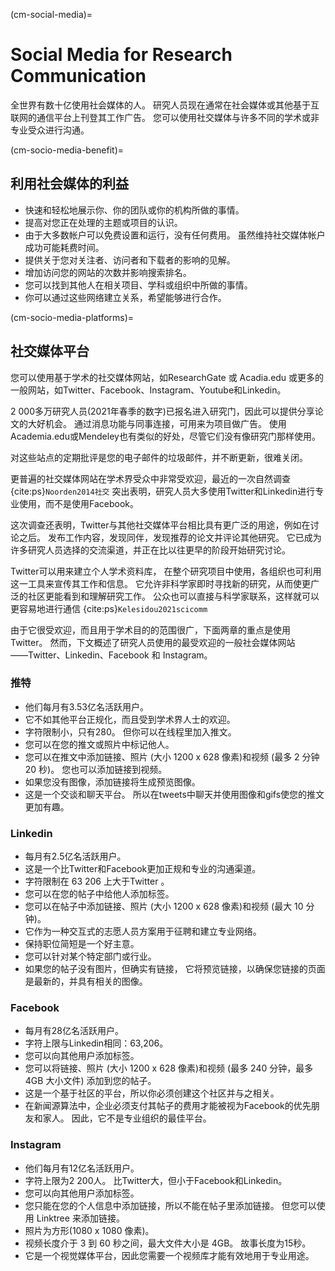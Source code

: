 (cm-social-media)=
# Social Media for Research Communication

全世界有数十亿使用社会媒体的人。 研究人员现在通常在社会媒体或其他基于互联网的通信平台上刊登其工作广告。 您可以使用社交媒体与许多不同的学术或非专业受众进行沟通。

(cm-socio-media-benefit)=
## 利用社会媒体的利益

* 快速和轻松地展示你、你的团队或你的机构所做的事情。
* 提高对您正在处理的主题或项目的认识。
* 由于大多数帐户可以免费设置和运行，没有任何费用。 虽然维持社交媒体帐户成功可能耗费时间。
* 提供关于您对关注者、访问者和下载者的影响的见解。
* 增加访问您的网站的次数并影响搜索排名。
* 您可以找到其他人在相关项目、学科或组织中所做的事情。
* 你可以通过这些网络建立关系，希望能够进行合作。

(cm-socio-media-platforms)=
## 社交媒体平台

您可以使用基于学术的社交媒体网站，如ResearchGate 或 Acadia.edu 或更多的一般网站，如Twitter、Facebook、Instagram、Youtube和Linkedin。

2 000多万研究人员(2021年春季的数字)已报名进入研究门，因此可以提供分享论文的大好机会。 通过消息功能与同事连接，可用来为项目做广告。 使用Academia.edu或Mendeley也有类似的好处，尽管它们没有像研究门那样使用。

对这些站点的定期批评是您的电子邮件的垃圾邮件，并不断更新，很难关闭。

更普遍的社交媒体网站在学术界受众中非常受欢迎，最近的一次自然调查 {cite:ps}`Noorden2014社交` 突出表明，研究人员大多使用Twitter和Linkedin进行专业使用，而不是使用Facebook。

这次调查还表明，Twitter与其他社交媒体平台相比具有更广泛的用途，例如在讨论之后。 发布工作内容，发现同伴，发现推荐的论文并评论其他研究。 它已成为许多研究人员选择的交流渠道，并正在比以往更早的阶段开始研究讨论。

Twitter可以用来建立个人学术资料库， 在整个研究项目中使用，各组织也可利用这一工具来宣传其工作和信息。 它允许非科学家即时寻找新的研究，从而使更广泛的社区更能看到和理解研究工作。 公众也可以直接与科学家联系，这样就可以更容易地进行通信 {cite:ps}`Kelesidou2021scicomm`

由于它很受欢迎，而且用于学术目的的范围很广，下面两章的重点是使用Twitter。 然而，下文概述了研究人员使用的最受欢迎的一般社会媒体网站――Twitter、Linkedin、Facebook 和 Instagram。

### 推特

* 他们每月有3.53亿名活跃用户。
* 它不如其他平台正规化，而且受到学术界人士的欢迎。
* 字符限制小，只有280。 但你可以在线程里加入推文。
* 您可以在您的推文或照片中标记他人。
* 您可以在推文中添加链接、照片 (大小 1200 x 628 像素)和视频 (最多 2 分钟20 秒)。 您也可以添加链接到视频。
* 如果您没有图像，添加链接将生成预览图像。
* 这是一个交谈和聊天平台。 所以在tweets中聊天并使用图像和gifs使您的推文更加有趣。

### Linkedin

* 每月有2.5亿名活跃用户。
* 这是一个比Twitter和Facebook更加正规和专业的沟通渠道。
* 字符限制在 63 206 上大于Twitter 。
* 您可以在您的帖子中给他人添加标签。
* 您可以在帖子中添加链接、照片 (大小 1200 x 628 像素)和视频 (最大 10 分钟)。
* 它作为一种交互式的志愿人员方案用于征聘和建立专业网络。
* 保持职位简短是一个好主意。
* 您可以针对某个特定部门或行业。
* 如果您的帖子没有图片，但确实有链接， 它将预览链接，以确保您链接的页面是最新的，并具有相关的图像。

### Facebook

* 每月有28亿名活跃用户。
* 字符上限与Linkedin相同：63,206。
* 您可以向其他用户添加标签。
* 您可以将链接、照片 (大小 1200 x 628 像素)和视频 (最多 240 分钟，最多4GB 大小文件) 添加到您的帖子。
* 这是一个基于社区的平台，所以你必须创建这个社区并与之相关。
* 在新闻源算法中，企业必须支付其帖子的费用才能被视为Facebook的优先朋友和家人。 因此，它不是专业组织的最佳平台。

### Instagram

* 他们每月有12亿名活跃用户。
* 字符上限为2 200人。 比Twitter大，但小于Facebook和Linkedin。
* 您可以向其他用户添加标签。
* 您只能在您的个人信息中添加链接，所以不能在帖子里添加链接。 但您可以使用 Linktree 来添加链接。
* 照片为方形(1080 x 1080 像素)。
* 视频长度介于 3 到 60 秒之间，最大文件大小是 4GB。 故事长度为15秒。
* 它是一个视觉媒体平台，因此您需要一个视频库才能有效地用于专业用途。
